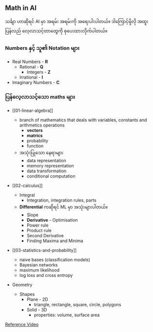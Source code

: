 Math in AI
----
သင်္ချာ ဟာဆိုရင် AI မှာ အရမ်း အရမ်းကို  အရေးပါးပါတယ်။ ဒါကြောင့်မို့လို အထူးပြန်လည် လေ့လာသင့်တာတွေကို စုပေးထားလိုက်ပါတယ်။

### Numbers နှင့် သူ၏ Notation များ

- Real Numbers - **R** 
	- Rational - **Q**
		- Integers - **Z**
	- Irrational - **I**
- Imaginary Numbers - **C** 

### ပြန်လေ့လာသင့်သော maths များ

- [[01-linear-algebra]]
	- branch of mathematics that deals with variables, constants and arithmetics operations
		- **vectors**
		- **matrics**
		- probability
		- function
	- အသုံးပြုသော နေရာများ
		- data representation
		- memory representation
		- data transformation
		- conditional computation
	
- [[02-calculus]]
	- Integral
		- Integration, integration rules, parts
	- **Differential** ကဆိုရင် ML မှာ အသုံးများပါတယ်။
		- Slope
		- **Derivative** - Optimisation 
		- Power rule
		- Product rule
		- Second Derivative
		- Finding Maxima and Minima
		
- [[03-statistics-and-probability]]
	- naive bases (classification models)
	- Bayesian networks
	- maximum likelihood 
	- log loss and cross entropy
	 
 - Geometry
	- Shapes
		- Plane - 2D
			- triangle, rectangle, square, circle, polygons
		- Solid - 3D
			- properties: volume, surface area

[Reference Video](https://youtu.be/1_whbsgZrPU)